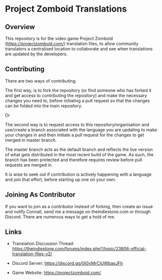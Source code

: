 # Project Zomboid Translations

## Overview
This repository is for the video game Project Zomboid (https://projectzomboid.com/) translation files, to allow community translators a centralised location to collaborate and see when translations are updated by the developers.

## Contributing

There are two ways of contributing.

The first way, is to fork the repository (or find someone who has forked it and get access to contributing the repository) and make the necessary changes you need to, before initiating a pull request so that the changes can be folded into the main repository.

Or

The second way is to request access to this repository/organisation and use/create a branch associated with the language you are updating to make your changes in and then initiate a pull request for the changes to get merged in master branch.

The master branch acts as the default branch and reflects the live version of what gets distributed in the most recent build of the game. As such, the branch has been protected and therefore requires review before pull requests are merged in.

It is wise to seek out if contribution is actively happening with a language and join that effort, before starting up one on your own.

## Joining As Contributor

If you want to join as a contributor instead of forking, then create an issue and notify Connall, send me a message on theindiestone.com or through Discord. There are numerous ways to get a hold of me.


## Links

* Translation Discussion Thread: https://theindiestone.com/forums/index.php?/topic/23806-official-translation-files-v2/

* Discord Server: https://discord.gg/0lGvMrCiUWbasJFh

* Game Website: https://projectzomboid.com/
